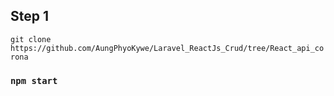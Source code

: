 

## Step 1

 `git clone https://github.com/AungPhyoKywe/Laravel_ReactJs_Crud/tree/React_api_corona`



### `npm start`

